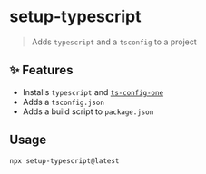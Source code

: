 # setup-typescript

> Adds `typescript` and a `tsconfig` to a project

## :sparkles: Features

- Installs `typescript` and [`ts-config-one`](https://github.com/sajmoni/tsconfig-one)
- Adds a `tsconfig.json`
- Adds a build script to `package.json`

## Usage

```console
npx setup-typescript@latest
```
